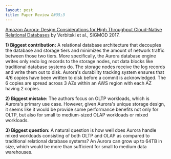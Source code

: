 ```yaml
---
layout: post
title: Paper Review &#35;3
---
```


<a href="http://www.allthingsdistributed.com/files/p1041-verbitski.pdf">Amazon Aurora: Design Considerations for High
Throughput Cloud-Native Relational Databases</a> by Verbitski et al., SIGMOD 2017. 

**1) Biggest contribution:** A relational database architecture that decouples the database and storage tiers and minimizes the amount of network traffic between those two tiers. More specifically, the Aurora database engine writes only redo log records to the storage nodes, not data blocks like traditional database systems do. The storage nodes receive the log records and write them out to disk. Aurora's durability tracking system ensures that 4/6 copies have been written to disk before a commit is acknowledged. The 6 copies are spread across 3 AZs within an AWS region with each AZ having 2 copies.   

**2) Biggest mistake:** The authors focus on OLTP workloads, which is Aurora's primary use case. However, given Aurora's unique storage design, it seems like it would be provide some performance benefits not only for OLTP, but also for small to medium-sized OLAP workloads or mixed workloads.        

**3) Biggest question:** A natural question is how well does Aurora handle mixed workloads consisting of both OLTP and OLAP as compared to traditional relational database systems? An Aurora can grow up to 64TB in size, which would be more than sufficient for small to medium data warehouses.  